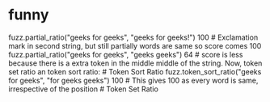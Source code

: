 # funny
 fuzz.partial_ratio("geeks for geeks", "geeks for geeks!")  100 # Exclamation mark in second string,    but still partially words are same so score comes 100      fuzz.partial_ratio("geeks for geeks", "geeks geeks")  64 # score is less because there is a extra    token in the middle middle of the string.  Now, token set ratio an token sort ratio:  # Token Sort Ratio   fuzz.token_sort_ratio("geeks for geeks", "for geeks geeks")  100     # This gives 100 as every word is same, irrespective of the position       # Token Set Ratio 
